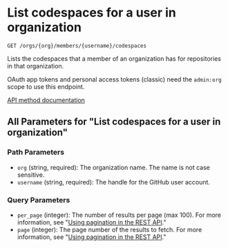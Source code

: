 # List codespaces for a user in organization

`GET /orgs/{org}/members/{username}/codespaces`

Lists the codespaces that a member of an organization has for repositories in that organization.

OAuth app tokens and personal access tokens (classic) need the `admin:org` scope to use this endpoint.

[API method documentation](https://docs.github.com/rest/codespaces/organizations#list-codespaces-for-a-user-in-organization)

## All Parameters for "List codespaces for a user in organization"

### Path Parameters

- `org` (string, required): The organization name. The name is not case sensitive.
- `username` (string, required): The handle for the GitHub user account.
### Query Parameters

- `per_page` (integer): The number of results per page (max 100). For more information, see "[Using pagination in the REST API](https://docs.github.com/rest/using-the-rest-api/using-pagination-in-the-rest-api)."
- `page` (integer): The page number of the results to fetch. For more information, see "[Using pagination in the REST API](https://docs.github.com/rest/using-the-rest-api/using-pagination-in-the-rest-api)."